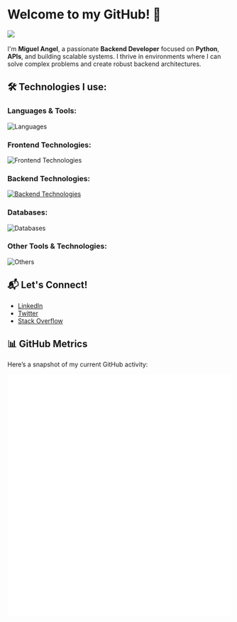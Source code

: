 # Welcome to my GitHub! 👋

![](https://komarev.com/ghpvc/?username=MAInformatico)

I'm **Miguel Angel**, a passionate **Backend Developer** focused on **Python**, **APIs**, and building scalable systems. I thrive in environments where I can solve complex problems and create robust backend architectures.

## 🛠 Technologies I use:
### Languages & Tools:
![Languages](https://skillicons.dev/icons?i=python,js,bash)

### Frontend Technologies:
![Frontend Technologies](https://skillicons.dev/icons?i=html,css,jquery)

### Backend Technologies:
[![Backend Technologies](https://skillicons.dev/icons?i=aws,django,flask,nodejs,docker,fastapi)](https://skillicons.dev)

### Databases:
![Databases](https://skillicons.dev/icons?i=mysql,mongodb,postgresql)

### Other Tools & Technologies:
![Others](https://skillicons.dev/icons?i=vscode,git,github,gitlab,linux,pycharm,raspberrypi)


## 📬 Let's Connect!
- [LinkedIn](http://www.linkedin.com/in/magutierrezinformatica/)
- [Twitter](https://twitter.com/mainformatico)
- [Stack Overflow](https://stackoverflow.com/users/5182470/mainformatico)

## 📊 GitHub Metrics
Here’s a snapshot of my current GitHub activity:


<picture>
  <img src="/github-metrics.svg" alt="Metrics">
</picture>
